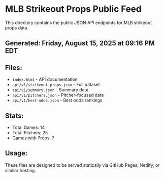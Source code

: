 # MLB Strikeout Props Public Feed

This directory contains the public JSON API endpoints for MLB strikeout props data.

## Generated: Friday, August 15, 2025 at 09:16 PM EDT

## Files:
- `index.html` - API documentation
- `api/v1/strikeout-props.json` - Full dataset
- `api/v1/summary.json` - Summary data
- `api/v1/pitchers.json` - Pitcher-focused data  
- `api/v1/best-odds.json` - Best odds rankings

## Stats:
- Total Games: 14
- Total Pitchers: 25
- Games with Props: 7

## Usage:
These files are designed to be served statically via GitHub Pages, Netlify, or similar hosting.
